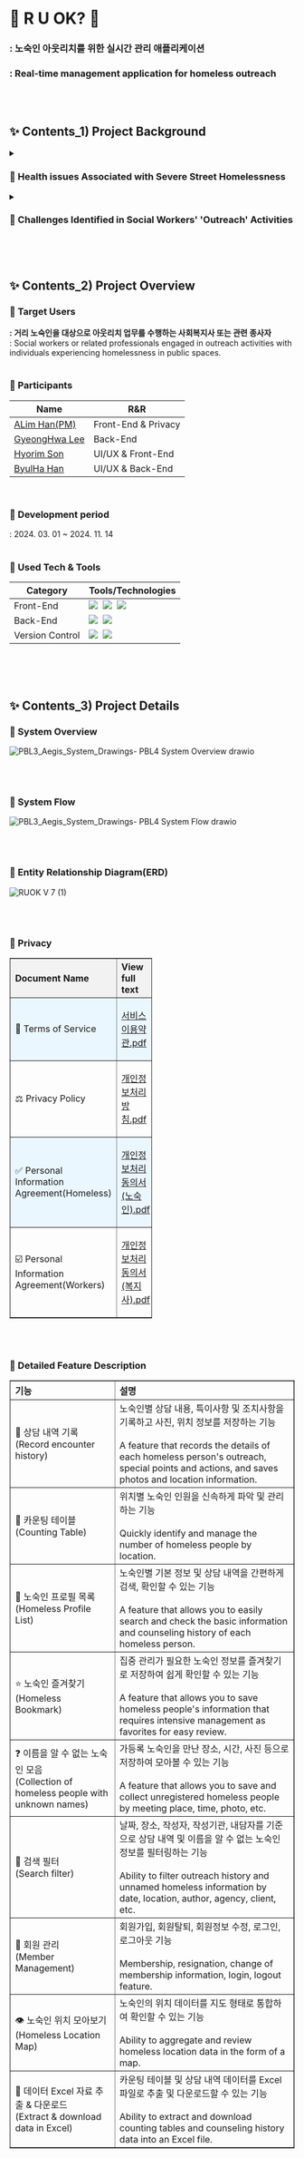 # 🙋 R U OK? 🙋
<h3>: 노숙인 아웃리치를 위한 실시간 관리 애플리케이션 </br></h3>
<h3>: Real-time management application for homeless outreach</h3>

<br><br><h2>✨ Contents_1) Project Background </h2>
<details><summary><h3>👣 Health issues Associated with Severe Street Homelessness</h3></summary>

![스크린샷 2024-11-16 222708](https://github.com/user-attachments/assets/9ad6ddcc-13bb-4248-b73e-6ad277950455)



<h4>ㅤ2021년 보건복지부 조사 결과에 따르면, 전국 거리 노숙인 수 1600명 중 과반수 이상이 5년 이상 장기 거리 노숙인에 속합니다. 거리 노숙인의 경우 높은 유병률에 비해 저조한 병원 방문률을 보이고 있어, 건강 문제와 관련한 지속적인 지원이 필요한 상황입니다.
</br></br></br>
A 2021 Department of Health and Human Services survey revealed that the majority of the 1,600 individuals experiencing street homelessness nationwide have been doing so for five years or more. Despite the high prevalence of this issue, the street homeless population has low rates of healthcare visits, indicating a need for ongoing support for health issues.
</h4><br><hr><br></details><details><summary><h3>👣 Challenges Identified in Social Workers' 'Outreach' Activities</h3></summary>

![스크린샷 2024-11-16 223048](https://github.com/user-attachments/assets/d7846590-37a6-47e2-acd8-f38e77707be5)


</br><h4>ㅤ이러한 상황에서 아웃리치 업무를 통합 및 관리할 수 있는 서비스의 부재로 인하여, 구두 또는 메신저 앱, 수기 기록 등으로 업무 내용을 기록 및 전달하는 상황에서 아웃리치 업무를 보조 및 효율화할 수 있는 서비스의 필요성을 느껴 본 서비스를 개발하였습니다.</br></br></br>
In light of the unavailability of a service capable of integrating and managing outreach work, we recognized the need to develop a service that can assist and streamline this process in situations where outreach work is recorded and delivered orally, through messenger apps, handwritten records, and other formats.</h4></br><hr></details>

<br><br><h2>✨ Contents_2) Project Overview </h2>
<h3>👣 Target Users</h3>
<b>: 거리 노숙인을 대상으로 아웃리치 업무를 수행하는 사회복지사 또는 관련 종사자</b></br>
: Social workers or related professionals engaged in outreach activities with individuals experiencing homelessness in public spaces.</h3></br></br>

<h3>👣 Participants</h3>
<table>
  <thead>
    <tr>
      <th>Name</th>
      <th>R&R</th>
    </tr>
  </thead>
  <tbody>
    <tr>
      <td><a href="https://github.com/alimhanhan">ALim Han(PM)</a></td>
      <td>Front-End & Privacy</td>
    </tr>
    <tr>
      <td><a href="https://github.com/GyeongHwa">GyeongHwa Lee</a></td>
      <td>Back-End</td>
    </tr>
    <tr>
      <td><a href="https://github.com/coderrim">Hyorim Son</a></td>
      <td>UI/UX & Front-End</td>
    </tr>
    <tr>
      <td><a href="https://github.com/Hanbyulha">ByulHa Han</a></td>
      <td>UI/UX & Back-End</td>
    </tr>
  </tbody>
</table></br>

<h3>👣 Development period</h3>
: 2024. 03. 01 ~ 2024. 11. 14 </br></br>

<h3>👣 Used Tech & Tools</h3>
<table>
  <thead>
    <tr>
      <th>Category</th>
      <th>Tools/Technologies</th>
    </tr>
  </thead>
  <tbody>
    <tr>
      <td>Front-End</td>
      <td><img src="https://img.shields.io/badge/Android Studio-3DDC84?style=flat-square&logo=Android Studio&logoColor=white"/></a>&nbsp
 <img src="https://img.shields.io/badge/Kotlin-7F52FF?style=flat-square&logo=Kotlin&logoColor=white"/></a>&nbsp
 <img src="https://img.shields.io/badge/AI•Naver API-03C75A?style=flat-square&logo=Naver&logoColor=white"/></a>&nbsp
</td>
    </tr>
    <tr>
      <td>Back-End</td>
      <td><img src="https://img.shields.io/badge/ERD Cloud-3693F3?style=flat-square&logo=icloud&logoColor=white"/></a>&nbsp
<img src="https://img.shields.io/badge/SQLite-003B57?style=flat-square&logo=SQLite&logoColor=white"/></a>&nbsp</td>
    </tr>
    <tr>
      <td>Version Control</td>
      <td><img src="https://img.shields.io/badge/Notion-000000?style=flat-square&logo=Notion&logoColor=white"/></a>&nbsp
  <img src="https://img.shields.io/badge/GitHub-181717?style=flat-square&logo=GitHub&logoColor=white"/></a>&nbsp</td>
    </tr>
  </tbody>
</table>
</br></br></br><h2>✨ Contents_3) Project Details </h2>
<h3>👣 System Overview</h3>

![PBL3_Aegis_System_Drawings- PBL4  System Overview drawio](https://github.com/user-attachments/assets/4d2320ca-cd0a-4c7b-9193-185d2a4dce9e)


</br></br>

<h3>👣 System Flow</h3>

![PBL3_Aegis_System_Drawings- PBL4  System Flow drawio](https://github.com/user-attachments/assets/44832617-1915-4c33-a7d2-1283ea9e735f)


</br></br>

<h3>👣 Entity Relationship Diagram(ERD)</h3>

![RUOK V 7 (1)](https://github.com/user-attachments/assets/a0cc12ab-e7e5-41c5-96a4-e0031a5a8971)


</br></br>

<h3>👣 Privacy</h3>

<table border="1" style="border-collapse: collapse; width: 50%; text-align: left;">
  <thead>
    <tr style="background-color: #f2f2f2;">
      <th>Document Name</th>
      <th>View full text</th>
    </tr>
  </thead>
  <tbody>
    <tr style="background-color: #eaf7ff;">
      <td>📢 Terms of Service</td>
      <td>

[서비스 이용약관.pdf](https://github.com/user-attachments/files/17789002/default.pdf) </td>
    </tr>
    <tr>
      <td>⚖️ Privacy Policy</td>
      <td>

[개인정보처리방침.pdf](https://github.com/user-attachments/files/17789001/default.pdf) </td>
    </tr>
    <tr style="background-color: #eaf7ff;">
      <td>✅ Personal Information Agreement(Homeless)</td>
      <td>
        
  [개인정보처리동의서(노숙인).pdf](https://github.com/user-attachments/files/17788998/default.pdf) </td>
    </tr>
    <tr>
      <td>☑️ Personal Information Agreement(Workers)</td>
      <td>

  [개인정보처리동의서(복지사).pdf](https://github.com/user-attachments/files/17788996/default.pdf) </td>
    </tr>
  </tbody>
</table>
</br></br>

<h3>👣 Detailed Feature Description</h3>
<table border="1" style="border-collapse: collapse; width: 100%; text-align: left;">
  <thead>
    <tr>
      <th>기능</th>
      <th>설명</th>
    </tr>
  </thead>
  <tbody>
    <tr>
      <td>📖 상담 내역 기록</br>(Record encounter history)</td>
      <td>노숙인별 상담 내용, 특이사항 및 조치사항을 기록하고 사진, 위치 정보를 저장하는 기능</br></br>
  A feature that records the details of each homeless person's outreach, special points and actions, and saves photos and location information.
</td>
    </tr>
    <tr>
      <td>🔢 카운팅 테이블</br>(Counting Table)</td>
      <td>위치별 노숙인 인원을 신속하게 파악 및 관리하는 기능</br></br>Quickly identify and manage the number of homeless people by location.</td>
    </tr>
    <tr>
      <td>👨 노숙인 프로필 목록</br>(Homeless Profile List)</td>
      <td>노숙인별 기본 정보 및 상담 내역을 간편하게 검색, 확인할 수 있는 기능</br></br>A feature that allows you to easily search and check the basic information and counseling history of each homeless person.</td>
    </tr>
    <tr>
      <td>⭐ 노숙인 즐겨찾기</br>(Homeless Bookmark)</td>
      <td>집중 관리가 필요한 노숙인 정보를 즐겨찾기로 저장하여 쉽게 확인할 수 있는 기능</br></br>A feature that allows you to save homeless people's information that requires intensive management as favorites for easy review.
</td>
    </tr>
    <tr>
      <td>❓ 이름을 알 수 없는 노숙인 모음</br>(Collection of homeless people with unknown names)</td>
      <td>가등록 노숙인을 만난 장소, 시간, 사진 등으로 저장하여 모아볼 수 있는 기능</br></br>A feature that allows you to save and collect unregistered homeless people by meeting place, time, photo, etc.</td>
    </tr>
    <tr>
      <td>🔎 검색 필터</br>(Search filter)</td>
      <td>날짜, 장소, 작성자, 작성기관, 내담자를 기준으로 상담 내역 및 이름을 알 수 없는 노숙인 정보를 필터링하는 기능</br></br>Ability to filter outreach history and unnamed homeless information by date, location, author, agency, client, etc.</td>
    </tr>
    <tr>
      <td>👥 회원 관리</br>(Member Management)</td>
      <td>회원가입, 회원탈퇴, 회원정보 수정, 로그인, 로그아웃 기능</br></br>Membership, resignation, change of membership information, login, logout feature.</td>
    </tr>
    <tr>
      <td>👁️ 노숙인 위치 모아보기</br>(Homeless Location Map)</td>
      <td>노숙인의 위치 데이터를 지도 형태로 통합하여 확인할 수 있는 기능</br></br>Ability to aggregate and review homeless location data in the form of a map.</td>
    </tr>
    <tr>
      <td>📜 데이터 Excel 자료 추출 & 다운로드</br>(Extract & download data in Excel)</td>
      <td>카운팅 테이블 및 상담 내역 데이터를 Excel 파일로 추출 및 다운로드할 수 있는 기능</br></br>Ability to extract and download counting tables and counseling history data into an Excel file.</td>
    </tr>
  </tbody>
</table>
</br></br>


</br></br></br><h2>✨ Contents_4) Expected Outcomes</h2>

![스크린샷 2024-11-23 172141](https://github.com/user-attachments/assets/6f92464f-f581-4a67-be3a-ebad752d71cf)


</br><b>🟠 상담 내역 및 인원 카운팅 등 기능을 통해 업무 효율을 높여 복지사들의 업무 부담을 줄일 수 있습니다. </b></br>
: The incorporation of counseling history and headcounting features enables outreach workers to streamline their processes, enhancing their overall efficiency.</br></br>

<b>🟠 아웃리치를 진행 시 활용하기 편리한 모바일 애플리케이션 형태이며, 아웃리치와 카운팅 등 분리되었던 업무를 통합하여 관리할 수 있어, 업무 효율성을 높일 수 있습니다.</b></br>
: It is a mobile application that is straightforward to use in the field, and it integrates and manages previously separate tasks, such as outreach and counting, to enhance work efficiency.</br></br>

<b>🟠 통일된 업무 양식으로 가독성을 높이고, 상담내역 기록 및 정리 과정을 간소화할 수 있습니다.</b></br>
: Uniform business forms improve readability and simplify the process of recording and organizing consultation history.</br></br>

<b>🟠 기존에 메신저, 개인의 메모장이나 갤러리에 산재되어 있던 정보를 한곳에 저장하여 한눈에 볼 수 있으며, 필터링 및 검색 기능을 통해 원하는 기록 또는 사진을 빠르게 확인할 수 있습니다.</b></br>
: Information that was previously scattered across messengers, personal notepads, or galleries can now be stored in one place for an at-a-glance view, and filtering and search functions allow for rapid retrieval of the records or photos needed.

</br></br>

</br></br></br><h2>✨ Contents_5) Evolutionary Potential</h2>

![스크린샷 2024-11-23 172416](https://github.com/user-attachments/assets/41ceaf89-e443-451a-a7ab-cc5372909d76)


</br><b>
🅰️ 프로젝트 융합 가능성 (Possibility of project convergence) </b></br></br>
⚫ 서울시 사회복지시설 정보 시스템 인트라넷과의 연동을 통한 공공 서비스 간 유기적 이용 기대 </br>
: Expected organic use between public services through linkage with the intranet of Seoul's social welfare facilities information system. </br>

</br><b>🅱️ 프로젝트 확장성 (Project scalability)</b></br>

</br></br>
